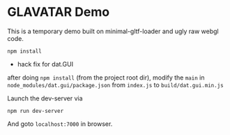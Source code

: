 # GLAVATAR Demo

This is a temporary demo built on minimal-gltf-loader and ugly raw webgl code.

```
npm install
```

* hack fix for dat.GUI

after doing `npm install` (from the project root dir), 
modify the `main` in `node_modules/dat.gui/package.json` from `index.js` to `build/dat.gui.min.js`


Launch the dev-server via
```
npm run dev-server
```

And goto `localhost:7000` in browser.